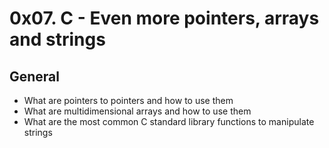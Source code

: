 # 0x07. C - Even more pointers, arrays and strings
## General
* What are pointers to pointers and how to use them
* What are multidimensional arrays and how to use them
* What are the most common C standard library functions to manipulate strings

